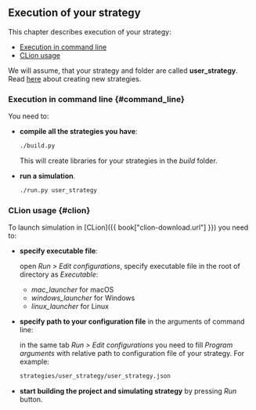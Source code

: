 ## Execution of your strategy

This chapter describes execution of your strategy:

- [Execution in command line](#command_line)
- [CLion usage](#clion)

We will assume, that your strategy and folder are called **user_strategy**.
Read [here](add_strategy.md) about creating new strategies.

### Execution in command line {#command_line}

You need to:

- **compile all the strategies you have**:

  ```bash
  ./build.py
  ```

  This will create libraries for your strategies in the *build* folder.
- **run a simulation**.

  ```bash
  ./run.py user_strategy
  ```

### CLion usage {#clion}

To launch simulation in [CLion]({{ book["clion-download.url"] }}) you need to:

- **specify executable file**:

  open *Run > Edit configurations*, specify executable file in the root of directory as *Executable*:

  - *mac_launcher* for macOS
  - *windows_launcher* for Windows
  - *linux_launcher* for Linux

- **specify path to your configuration file** in the arguments of command line:

  in the same tab *Run > Edit configurations* you need to fill *Program arguments* with relative path to configuration file of your strategy.
  For example:

  ```bash
  strategies/user_strategy/user_strategy.json
  ```

- **start building the project and simulating strategy** by pressing *Run* button.
